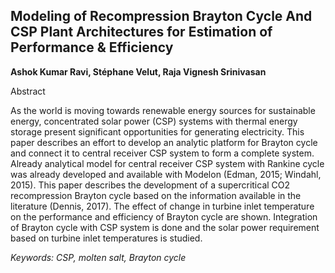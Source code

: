 ## Modeling of Recompression Brayton Cycle And CSP Plant Architectures for Estimation of Performance & Efficiency

**Ashok Kumar Ravi, Stéphane Velut, Raja Vignesh Srinivasan**

Abstract

As the world is moving towards renewable energy
sources for sustainable energy, concentrated solar
power (CSP) systems with thermal energy storage
present significant opportunities for generating
electricity. This paper describes an effort to develop an
analytic platform for Brayton cycle and connect it to
central receiver CSP system to form a complete
system. Already analytical model for central receiver
CSP system with Rankine cycle was already developed
and available with Modelon (Edman, 2015; Windahl,
2015). This paper describes the development of a
supercritical CO2 recompression Brayton cycle based
on the information available in the literature (Dennis,
2017). The effect of change in turbine inlet temperature
on the performance and efficiency of Brayton cycle are
shown. Integration of Brayton cycle with CSP system
is done and the solar power requirement based on
turbine inlet temperatures is studied.

*Keywords: CSP, molten salt, Brayton cycle*
